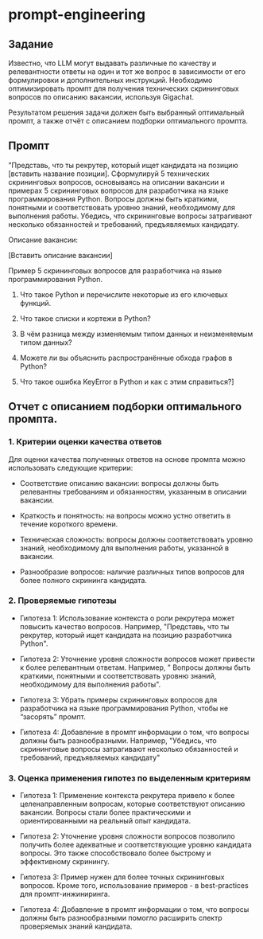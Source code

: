 # prompt-engineering

## Задание

Известно, что LLM могут выдавать различные по качеству и релевантности ответы на один и тот же вопрос в зависимости от его формулировки и дополнительных инструкций. Необходимо оптимизировать промпт для получения технических скрининговых вопросов по описанию вакансии, используя Gigachat.

Результатом решения задачи должен быть выбранный оптимальный промпт, а также отчёт с описанием подборки оптимального промпта.

## Промпт

"Представь, что ты рекрутер, который ищет кандидата на позицию [вставить название позиции]. Сформулируй 5 технических скрининговых вопросов, основываясь на описании вакансии и примерах 5 скрининговых вопросов для разработчика на языке программирования Python. Вопросы должны быть краткими, понятными и соответствовать уровню знаний, необходимому для выполнения работы. Убедись, что скрининговые вопросы затрагивают несколько обязанностей и требований, предъявляемых кандидату. 

Описание вакансии: 

[Вставить описание вакансии] 

Пример 5 скрининговых вопросов для разработчика на языке программирования Python. 

1. Что такое Python и перечислите некоторые из его ключевых функций. 

2. Что такое cписки и кортежи в Python? 

3. В чём разница между изменяемым типом данных и неизменяемым типом данных? 

4. Можете ли вы объяснить распространённые обхода графов в Python? 

5. Что такое ошибка KeyError в Python и как с этим справиться?]

## Отчет с описанием подборки оптимального промпта.

### 1. Критерии оценки качества ответов 

Для оценки качества полученных ответов на основе промпта можно использовать следующие критерии: 

- Соответствие описанию вакансии: вопросы должны быть релевантны требованиям и обязанностям, указанным в описании вакансии. 

- Краткость и понятность: на вопросы можно устно ответить в течение короткого времени. 

- Техническая сложность: вопросы должны соответствовать уровню знаний, необходимому для выполнения работы, указанной в вакансии. 

- Разнообразие вопросов: наличие различных типов вопросов для более полного скрининга кандидата. 

### 2. Проверяемые гипотезы 

- Гипотеза 1: Использование контекста о роли рекрутера может повысить качество вопросов. Например, "Представь, что ты рекрутер, который ищет кандидата на позицию разработчика Python". 

- Гипотеза 2: Уточнение уровня сложности вопросов может привести к более релевантным ответам. Например, " Вопросы должны быть краткими, понятными и соответствовать уровню знаний, необходимому для выполнения работы".

- Гипотеза 3: Убрать примеры скрининговых вопросов для разработчика на языке программирования Python, чтобы не “засорять” промпт.

- Гипотеза 4: Добавление в промпт информации о том, что вопросы должны быть разнообразными. Например, "Убедись, что скрининговые вопросы затрагивают несколько обязанностей и требований, предъявляемых кандидату"

### 3. Оценка применения гипотез по выделенным критериям 

- Гипотеза 1: Применение контекста рекрутера привело к более целенаправленным вопросам, которые соответствуют описанию вакансии. Вопросы стали более практическими и ориентированными на реальный опыт кандидата. 

- Гипотеза 2: Уточнение уровня сложности вопросов позволило получить более адекватные и соответствующие уровню кандидата вопросы. Это также способствовало более быстрому и эффективному скринингу. 

- Гипотеза 3: Пример нужен для более точных скрининговых вопросов. Кроме того, использование примеров - в best-practices для промпт-инжиниринга. 

- Гипотеза 4: Добавление в промпт информации о том, что вопросы должны быть разнообразными помогло расширить спектр проверяемых знаний кандидата.